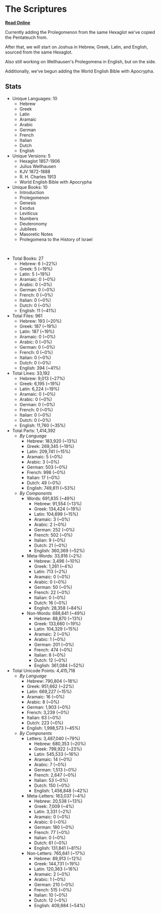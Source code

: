 # The Scriptures

**[Read Online](https://r-neal-kelly.github.io/the_scriptures/)**

Currently adding the Prolegomenon from the same Hexaglot we've copied the Pentateuch from.

After that, we will start on Joshua in Hebrew, Greek, Latin, and English, sourced from the same Hexaglot.

Also still working on Wellhausen's Prolegomena in English, but on the side.

Additionally, we've begun adding the World English Bible with Apocrypha.

## Stats

- Unique Languages: 10
    - Hebrew
    - Greek
    - Latin
    - Aramaic
    - Arabic
    - German
    - French
    - Italian
    - Dutch
    - English
- Unique Versions: 5
    - Hexaglot 1857-1906
    - Julius Wellhausen
    - KJV 1872-1888
    - R. H. Charles 1913
    - World English Bible with Apocrypha
- Unique Books: 10
    - Introduction
    - Prolegomenon
    - Genesis
    - Exodus
    - Leviticus
    - Numbers
    - Deuteronomy
    - Jubilees
    - Masoretic Notes
    - Prolegomena to the History of Israel

<br>

- Total Books: 27
    - Hebrew: 6 (~22%)
    - Greek: 5 (~19%)
    - Latin: 5 (~19%)
    - Aramaic: 0 (~0%)
    - Arabic: 0 (~0%)
    - German: 0 (~0%)
    - French: 0 (~0%)
    - Italian: 0 (~0%)
    - Dutch: 0 (~0%)
    - English: 11 (~41%)
- Total Files: 961
    - Hebrew: 193 (~20%)
    - Greek: 187 (~19%)
    - Latin: 187 (~19%)
    - Aramaic: 0 (~0%)
    - Arabic: 0 (~0%)
    - German: 0 (~0%)
    - French: 0 (~0%)
    - Italian: 0 (~0%)
    - Dutch: 0 (~0%)
    - English: 394 (~41%)
- Total Lines: 33,192
    - Hebrew: 9,013 (~27%)
    - Greek: 6,195 (~19%)
    - Latin: 6,224 (~19%)
    - Aramaic: 0 (~0%)
    - Arabic: 0 (~0%)
    - German: 0 (~0%)
    - French: 0 (~0%)
    - Italian: 0 (~0%)
    - Dutch: 0 (~0%)
    - English: 11,760 (~35%)
- Total Parts: 1,414,392
    - <i>By Language</i>
        - Hebrew: 183,920 (~13%)
        - Greek: 269,345 (~19%)
        - Latin: 209,741 (~15%)
        - Aramaic: 5 (~0%)
        - Arabic: 3 (~0%)
        - German: 503 (~0%)
        - French: 998 (~0%)
        - Italian: 17 (~0%)
        - Dutch: 49 (~0%)
        - English: 749,811 (~53%)
    - <i>By Components</i>
        - Words: 691,835 (~49%)
            - Hebrew: 91,554 (~13%)
            - Greek: 134,424 (~19%)
            - Latin: 104,699 (~15%)
            - Aramaic: 3 (~0%)
            - Arabic: 2 (~0%)
            - German: 252 (~0%)
            - French: 502 (~0%)
            - Italian: 9 (~0%)
            - Dutch: 21 (~0%)
            - English: 360,369 (~52%)
        - Meta-Words: 33,916 (~2%)
            - Hebrew: 3,496 (~10%)
            - Greek: 1,261 (~4%)
            - Latin: 713 (~2%)
            - Aramaic: 0 (~0%)
            - Arabic: 0 (~0%)
            - German: 50 (~0%)
            - French: 22 (~0%)
            - Italian: 0 (~0%)
            - Dutch: 16 (~0%)
            - English: 28,358 (~84%)
        - Non-Words: 688,641 (~49%)
            - Hebrew: 88,870 (~13%)
            - Greek: 133,660 (~19%)
            - Latin: 104,329 (~15%)
            - Aramaic: 2 (~0%)
            - Arabic: 1 (~0%)
            - German: 201 (~0%)
            - French: 474 (~0%)
            - Italian: 8 (~0%)
            - Dutch: 12 (~0%)
            - English: 361,084 (~52%)
- Total Unicode Points: 4,415,718
    - <i>By Language</i>
        - Hebrew: 790,804 (~18%)
        - Greek: 951,662 (~22%)
        - Latin: 669,227 (~15%)
        - Aramaic: 16 (~0%)
        - Arabic: 8 (~0%)
        - German: 1,903 (~0%)
        - French: 3,239 (~0%)
        - Italian: 63 (~0%)
        - Dutch: 223 (~0%)
        - English: 1,998,573 (~45%)
    - <i>By Components</i>
        - Letters: 3,487,040 (~79%)
            - Hebrew: 680,353 (~20%)
            - Greek: 799,922 (~23%)
            - Latin: 545,533 (~16%)
            - Aramaic: 14 (~0%)
            - Arabic: 7 (~0%)
            - German: 1,513 (~0%)
            - French: 2,647 (~0%)
            - Italian: 53 (~0%)
            - Dutch: 150 (~0%)
            - English: 1,456,848 (~42%)
        - Meta-Letters: 163,037 (~4%)
            - Hebrew: 20,538 (~13%)
            - Greek: 7,009 (~4%)
            - Latin: 3,331 (~2%)
            - Aramaic: 0 (~0%)
            - Arabic: 0 (~0%)
            - German: 180 (~0%)
            - French: 77 (~0%)
            - Italian: 0 (~0%)
            - Dutch: 61 (~0%)
            - English: 131,841 (~81%)
        - Non-Letters: 765,641 (~17%)
            - Hebrew: 89,913 (~12%)
            - Greek: 144,731 (~19%)
            - Latin: 120,363 (~16%)
            - Aramaic: 2 (~0%)
            - Arabic: 1 (~0%)
            - German: 210 (~0%)
            - French: 515 (~0%)
            - Italian: 10 (~0%)
            - Dutch: 12 (~0%)
            - English: 409,884 (~54%)
